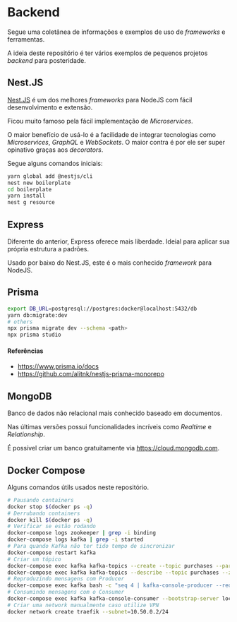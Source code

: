 # Backend

Segue uma coletânea de informações e exemplos de uso de _frameworks_ e ferramentas.

A ideia deste repositório é ter vários exemplos de pequenos projetos _backend_ para posteridade.

## Nest.JS

[Nest.JS](https://docs.nestjs.com/) é um dos melhores _frameworks_ para NodeJS com fácil desenvolvimento e extensão.

Ficou muito famoso pela fácil implementação de _Microservices_.

O maior benefício de usá-lo é a facilidade de integrar tecnologias como _Microservices_, _GraphQL_ e _WebSockets_. O maior contra é por ele ser super opinativo graças aos _decorators_.

Segue alguns comandos iniciais:

```sh
yarn global add @nestjs/cli
nest new boilerplate
cd boilerplate
yarn install
nest g resource
```

## Express

Diferente do anterior, Express oferece mais liberdade. Ideial para aplicar sua própria estrutura a padrões.

Usado por baixo do Nest.JS, este é o mais conhecido _framework_ para NodeJS.

## Prisma

```sh
export DB_URL=postgresql://postgres:docker@localhost:5432/db
yarn db:migrate:dev
# others
npx prisma migrate dev --schema <path>
npx prisma studio
```

#### Referências

- https://www.prisma.io/docs
- https://github.com/alitnk/nestjs-prisma-monorepo

## MongoDB

Banco de dados não relacional mais conhecido baseado em documentos.

Nas últimas versões possui funcionalidades incríveis como _Realtime_ e _Relationship_.

É possível criar um banco gratuitamente via https://cloud.mongodb.com.

## Docker Compose

Alguns comandos útils usados neste repositório.

```sh
# Pausando containers
docker stop $(docker ps -q)
# Derrubando containers
docker kill $(docker ps -q)
# Verificar se estão rodando
docker-compose logs zookeeper | grep -i binding
docker-compose logs kafka | grep -i started
# Para quando Kafka não ter tido tempo de sincronizar
docker-compose restart kafka
# Criar um tópico
docker-compose exec kafka kafka-topics --create --topic purchases --partitions 1 --replication-factor 1 --if-not-exists --zookeeper localhost:2181
docker-compose exec kafka kafka-topics --describe --topic purchases --zookeeper localhost:2181
# Reproduzindo mensagens com Producer
docker-compose exec kafka bash -c "seq 4 | kafka-console-producer --request-required-acks 1 --broker-list localhost:9092 --topic purchases && echo 'Produced 4 messages.'"
# Consumindo mensagens com o Consumer
docker-compose exec kafka kafka-console-consumer --bootstrap-server localhost:9092 --topic purchases --from-beginning --max-messages 100
# Criar uma network manualmente caso utilize VPN
docker network create traefik --subnet=10.50.0.2/24
```
